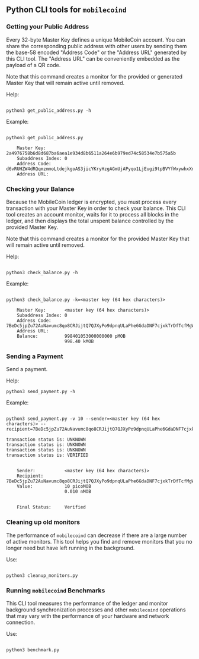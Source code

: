 ## Python CLI tools for `mobilecoind`

### Getting your Public Address

Every 32-byte Master Key defines a unique MobileCoin account. You can share the corresponding public address with other users by sending them the base-58 encoded "Address Code" or the "Address URL" generated by this CLI tool. The "Address URL" can be conveniently embedded as the payload of a QR code.

Note that this command creates a monitor for the provided or generated Master Key that will remain active until removed.

Help:
```

python3 get_public_address.py -h

```

Example:
```

python3 get_public_address.py

    Master Key:       2a4976758b6d8d687ba6aea1e934d8b6511a264e6b979ed74c58534e7b575a5b
    Subaddress Index: 0
    Address Code:     d6vRUHZW4dRQqmzmmoLtdejkgoAS3jicYKryHzgAGmUjAPyqo1LjEugi9tpBVYfWxywhxXncYvkVBboERH87voJAZQeiTnkuPretVnnrSb
    Address URL:

```

### Checking your Balance

Because the MobileCoin ledger is encrypted, you must process every transaction with your Master Key in order to check your balance. This CLI tool creates an account monitor, waits for it to process all blocks in the ledger, and then displays the total unspent balance controlled by the provided Master Key.

Note that this command creates a monitor for the provided Master Key that will remain active until removed.

Help:
```

python3 check_balance.py -h

```

Example:
```

python3 check_balance.py -k=<master key (64 hex characters)>

    Master Key:       <master key (64 hex characters)>
    Subaddress Index: 0
    Address Code:     7BeDc5jpZu72AuNavumc8qo8CRJijtQ7QJXyPo9dpnqULaPhe6GdaDNF7cjxkTrDfTcfMgWVgDzKzbvTTwp32KQ78qpx7bUnPYxAgy92caJ
    Address URL:
    Balance:          998401053000000000 pMOB
                      998.40 kMOB

```

### Sending a Payment

Send a payment.

Help:
```
python3 send_payment.py -h

```

Example:
```

python3 send_payment.py -v 10 --sender=<master key (64 hex characters)> --recipient=7BeDc5jpZu72AuNavumc8qo8CRJijtQ7QJXyPo9dpnqULaPhe6GdaDNF7cjxkTrDfTcfMgWVgDzKzbvTTwp32KQ78qpx7bUnPYxAgy92caJ

transaction status is: UNKNOWN
transaction status is: UNKNOWN
transaction status is: UNKNOWN
transaction status is: VERIFIED


    Sender:           <master key (64 hex characters)>
    Recipient:        7BeDc5jpZu72AuNavumc8qo8CRJijtQ7QJXyPo9dpnqULaPhe6GdaDNF7cjxkTrDfTcfMgWVgDzKzbvTTwp32KQ78qpx7bUnPYxAgy92caJ
    Value:            10 picoMOB
                      0.010 nMOB


    Final Status:     Verified

```


### Cleaning up old monitors

The performance of `mobilecoind` can decrease if there are a large number of active monitors. This tool helps you find and remove monitors that you no longer need but have left running in the background.

Use:
```

python3 cleanup_monitors.py

```

### Running `mobilecoind` Benchmarks

This CLI tool measures the performance of the ledger and monitor background synchronization processes and other `mobilecoind` operations that may vary with the performance of your hardware and network connection.

Use:
```

python3 benchmark.py

```